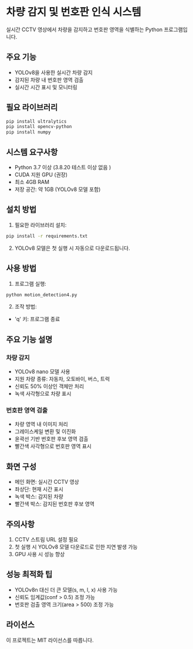 # 차량 감지 및 번호판 인식 시스템

실시간 CCTV 영상에서 차량을 감지하고 번호판 영역을 식별하는 Python 프로그램입니다.

## 주요 기능

- YOLOv8을 사용한 실시간 차량 감지
- 감지된 차량 내 번호판 영역 검출
- 실시간 시간 표시 및 모니터링

## 필요 라이브러리

```bash
pip install ultralytics
pip install opencv-python
pip install numpy
```

## 시스템 요구사항

- Python 3.7 이상 (3.8.20 테스트 이상 없음 )
- CUDA 지원 GPU (권장)
- 최소 4GB RAM
- 저장 공간: 약 1GB (YOLOv8 모델 포함)

## 설치 방법

1. 필요한 라이브러리 설치:
```bash
pip install -r requirements.txt
```

2. YOLOv8 모델은 첫 실행 시 자동으로 다운로드됩니다.

## 사용 방법

1. 프로그램 실행:
```bash
python motion_detection4.py
```

2. 조작 방법:
- 'q' 키: 프로그램 종료

## 주요 기능 설명

### 차량 감지
- YOLOv8 nano 모델 사용
- 지원 차량 종류: 자동차, 오토바이, 버스, 트럭
- 신뢰도 50% 이상인 객체만 처리
- 녹색 사각형으로 차량 표시

### 번호판 영역 검출
- 차량 영역 내 이미지 처리
- 그레이스케일 변환 및 이진화
- 윤곽선 기반 번호판 후보 영역 검출
- 빨간색 사각형으로 번호판 영역 표시

## 화면 구성

- 메인 화면: 실시간 CCTV 영상
- 좌상단: 현재 시간 표시
- 녹색 박스: 감지된 차량
- 빨간색 박스: 감지된 번호판 후보 영역

## 주의사항

1. CCTV 스트림 URL 설정 필요
2. 첫 실행 시 YOLOv8 모델 다운로드로 인한 지연 발생 가능
3. GPU 사용 시 성능 향상

## 성능 최적화 팁

- YOLOv8n 대신 더 큰 모델(s, m, l, x) 사용 가능
- 신뢰도 임계값(conf > 0.5) 조정 가능
- 번호판 검출 영역 크기(area > 500) 조정 가능

## 라이선스

이 프로젝트는 MIT 라이선스를 따릅니다. 